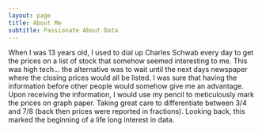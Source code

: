 ```yaml
---
layout: page
title: About Me
subtitle: Passionate About Data
---
```


When I was 13 years old, I used to dial up Charles Schwab every day to get the prices on a list of stock that somehow seemed interesting to me. This was high tech… the alternative was to wait until the next days newspaper where the closing prices would all be listed. I was sure that having the information before other people would somehow give me an advantage. Upon receiving the information, I would use my pencil to meticulously mark the prices on graph paper. Taking great care to differentiate between 3/4 and 7/8 (back then prices were reported in fractions). Looking back, this marked the beginning of a life long interest in data.

